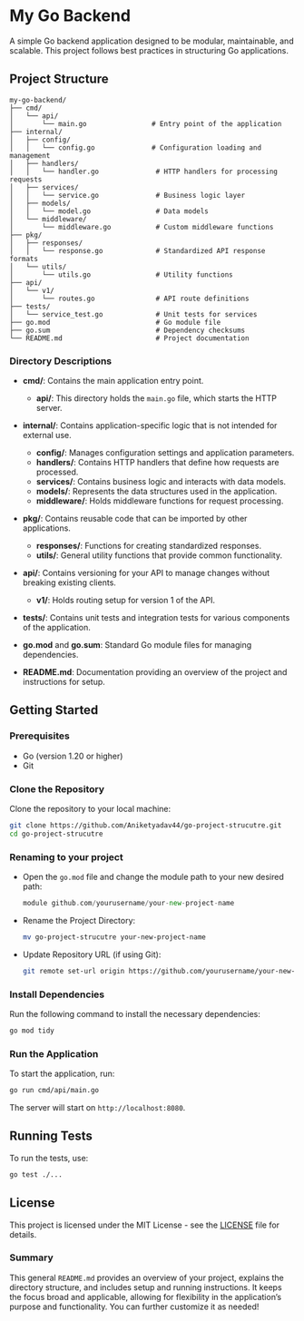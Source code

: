 # My Go Backend

A simple Go backend application designed to be modular, maintainable, and scalable. This project follows best practices in structuring Go applications.

## Project Structure

```
my-go-backend/
├── cmd/
│   └── api/
│       └── main.go                # Entry point of the application
├── internal/
│   ├── config/
│   │   └── config.go              # Configuration loading and management
│   ├── handlers/
│   │   └── handler.go              # HTTP handlers for processing requests
│   ├── services/
│   │   └── service.go              # Business logic layer
│   ├── models/
│   │   └── model.go                # Data models
│   └── middleware/
│       └── middleware.go           # Custom middleware functions
├── pkg/
│   ├── responses/
│   │   └── response.go             # Standardized API response formats
│   └── utils/
│       └── utils.go                # Utility functions
├── api/
│   └── v1/
│       └── routes.go               # API route definitions
├── tests/
│   └── service_test.go             # Unit tests for services
├── go.mod                          # Go module file
├── go.sum                          # Dependency checksums
└── README.md                       # Project documentation
```

### Directory Descriptions

- **cmd/**: Contains the main application entry point.

  - **api/**: This directory holds the `main.go` file, which starts the HTTP server.

- **internal/**: Contains application-specific logic that is not intended for external use.

  - **config/**: Manages configuration settings and application parameters.
  - **handlers/**: Contains HTTP handlers that define how requests are processed.
  - **services/**: Contains business logic and interacts with data models.
  - **models/**: Represents the data structures used in the application.
  - **middleware/**: Holds middleware functions for request processing.

- **pkg/**: Contains reusable code that can be imported by other applications.

  - **responses/**: Functions for creating standardized responses.
  - **utils/**: General utility functions that provide common functionality.

- **api/**: Contains versioning for your API to manage changes without breaking existing clients.

  - **v1/**: Holds routing setup for version 1 of the API.

- **tests/**: Contains unit tests and integration tests for various components of the application.

- **go.mod** and **go.sum**: Standard Go module files for managing dependencies.

- **README.md**: Documentation providing an overview of the project and instructions for setup.

## Getting Started

### Prerequisites

- Go (version 1.20 or higher)
- Git

### Clone the Repository

Clone the repository to your local machine:

```bash
git clone https://github.com/Aniketyadav44/go-project-strucutre.git
cd go-project-strucutre
```

### Renaming to your project

- Open the `go.mod` file and change the module path to your new desired path:

  ```go
  module github.com/yourusername/your-new-project-name
  ```

- Rename the Project Directory:

  ```bash
  mv go-project-strucutre your-new-project-name
  ```

- Update Repository URL (if using Git):
  ```bash
  git remote set-url origin https://github.com/yourusername/your-new-project-name.git
  ```

### Install Dependencies

Run the following command to install the necessary dependencies:

```bash
go mod tidy
```

### Run the Application

To start the application, run:

```bash
go run cmd/api/main.go
```

The server will start on `http://localhost:8080`.

## Running Tests

To run the tests, use:

```bash
go test ./...
```

## License

This project is licensed under the MIT License - see the [LICENSE](LICENSE) file for details.

### Summary

This general `README.md` provides an overview of your project, explains the directory structure, and includes setup and running instructions. It keeps the focus broad and applicable, allowing for flexibility in the application’s purpose and functionality. You can further customize it as needed!
